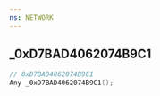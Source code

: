 ```yaml
---
ns: NETWORK
---
```

## _0xD7BAD4062074B9C1

```c
// 0xD7BAD4062074B9C1
Any _0xD7BAD4062074B9C1();
```

